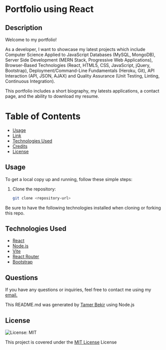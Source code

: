 # Portfolio using React

## Description 

Welcome to my portfolio! 

As a developer, I want to showcase my latest projects which include Computer Science Applied to JavaScript Databases (MySQL, MongoDB), Server Side Development (MERN Stack, Progressive Web Applications), Browser-Based Technologies (React, HTML5, CSS, JavaScript, jQuery, Bootstrap), Deployment/Command-Line Fundamentals (Heroku, Git), API Interaction (API, JSON, AJAX) and Quality Assurance (Unit Testing, Linting, Continuous Integration). 

This portfolio includes a short biography, my latests applications, a contact page, and the ability to download my resume. 

# Table of Contents
- [Usage](#usage)
- [Link](#link)
- [Technologies Used](#technologies-used)
- [Credits](#credits)
- [License](#license)


## Usage
To get a local copy up and running, follow these simple steps:

1. Clone the repository:

   ```bash
   git clone <repository-url>

Be sure to have the following technologies installed when cloning or forking this repo.

## Technologies Used

- [React](https://reactjs.org/)
- [Node.js](https://nodejs.org/)
- [Vite](https://vitejs.dev/)
- [React Router](https://reactrouter.com/)
- [Bootstrap](https://getbootstrap.com/)


## Questions
If you have any questions or inquiries, feel free to contact me using my <a href="mailto:tamerbekir@yahoo.com">email.</a>

This README.md was generated by <a href="https://www.linkedin.com/in/tam-b-53815035/">Tamer Bekir</a> using Node.js 


## License
![License: MIT](https://img.shields.io/badge/License-MIT-yellow.svg)

This project is covered under the [MIT License](https://opensource.org/blog/license/mit) License
